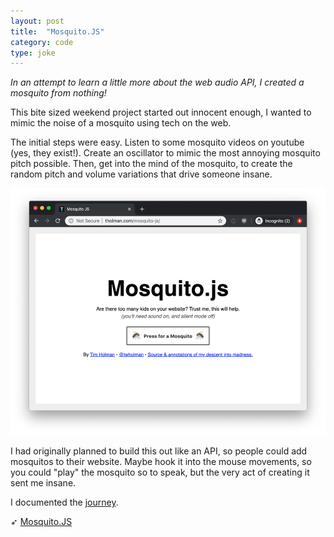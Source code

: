 ```yaml
---
layout: post
title:  "Mosquito.JS"
category: code
type: joke
---
```


*In an attempt to learn a little more about the web audio API, I created a mosquito from nothing!*

This bite sized weekend project started out innocent enough, I wanted to mimic the noise of a mosquito using tech on the web.

The initial steps were easy. Listen to some mosquito videos on youtube (yes, they exist!). Create an oscillator to mimic the most annoying mosquito pitch possible. Then, get into the mind of the mosquito, to create the random pitch and volume variations that drive someone insane.

![Screenshot of the mosquito.js website](/images/mosquito-1.png)

I had originally planned to build this out like an API, so people could add mosquitos to their website. Maybe hook it into the mouse movements, so you could "play" the mosquito so to speak, but the very act of creating it sent me insane.

I documented the [journey](https://github.com/tholman/mosquito-js).

➶ [Mosquito.JS](http://tholman.com/mosquito-js/)